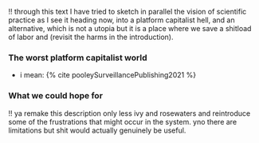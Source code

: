 
!! through this text I have tried to sketch in parallel the vision of scientific practice as I see it heading now, into a platform capitalist hell, and an alternative, which is not a utopia but it is a place where we save a shitload of labor and (revisit the harms in the introduction). 

### The worst platform capitalist world

- i mean: {% cite pooleySurveillancePublishing2021 %}

### What we could hope for

!! ya remake this description only less ivy and rosewaters and reintroduce some of the frustrations that might occur in the system. yno there are limitations but shit would actually genuinely be useful.